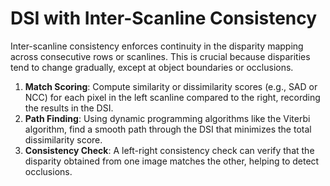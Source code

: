 # DSI with Inter-Scanline Consistency

Inter-scanline consistency enforces continuity in the disparity mapping across consecutive rows or scanlines. This is crucial because disparities tend to change gradually, except at object boundaries or occlusions.

1. **Match Scoring**: Compute similarity or dissimilarity scores (e.g., SAD or NCC) for each pixel in the left scanline compared to the right, recording the results in the DSI.
2. **Path Finding**: Using dynamic programming algorithms like the Viterbi algorithm, find a smooth path through the DSI that minimizes the total dissimilarity score.
3. **Consistency Check**: A left-right consistency check can verify that the disparity obtained from one image matches the other, helping to detect occlusions.
